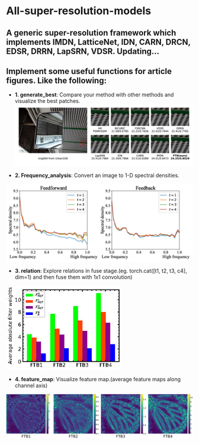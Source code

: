 # All-super-resolution-models
## A generic super-resolution framework which implements IMDN, LatticeNet, IDN, CARN, DRCN, EDSR, DRRN, LapSRN, VDSR. Updating...
## Implement some useful functions for article figures. Like the following:

* **1. generate\_best**: Compare your method with other methods and visualize the best patches.
![compare.jpg](sr_framework/article_helper/compare.jpg)

* **2. Frequency\_analysis**: Convert an image to 1-D spectral densities.

![frequency.jpg](sr_framework/article_helper/frequency.jpg)

* **3. relation**: Explore relations in fuse stage.(eg. torch.cat([t1, t2, t3, c4], dim=1) and then fuse them with 1x1 convolution)

![relation.jpg](sr_framework/article_helper/relation.jpg)

* **4. feature\_map**: Visualize feature map.(average feature maps along channel axis)

![feature\_map.jpg](sr_framework/article_helper/feature_map.jpg)

